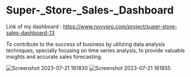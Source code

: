# Super-_Store-_Sales-_Dashboard

Link of my dashboard : https://www.novypro.com/project/super-store-sales-dashboard-13

To contribute to the success of business by utilizing data analysis techniques, specially focusing on time series analysis, to provide valuable insights and accurate sales forecasting.


![Screenshot 2023-07-21 161830](https://github.com/Nishithkumar77/Super-_Store-_Sales-_Dashboard/assets/53296714/49370f11-c509-4465-99e6-6ac296ae063a)
![Screenshot 2023-07-21 161855](https://github.com/Nishithkumar77/Super-_Store-_Sales-_Dashboard/assets/53296714/bc7c8de5-a021-40a4-9a44-faebf61ad964)
